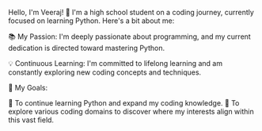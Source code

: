 Hello, I'm Veeraj! 👋
I'm a high school student on a coding journey, currently focused on learning Python. Here's a bit about me:

📚 My Passion: I'm deeply passionate about programming, and my current dedication is directed toward mastering Python.

💡 Continuous Learning: I'm committed to lifelong learning and am constantly exploring new coding concepts and techniques.

🌟 My Goals:

🌠 To continue learning Python and expand my coding knowledge.
🚀 To explore various coding domains to discover where my interests align within this vast field.
